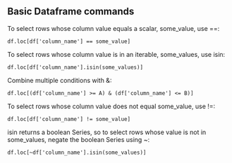 
## Basic Dataframe commands

To select rows whose column value equals a scalar, some_value, use ==:
```
df.loc[df['column_name'] == some_value]
```
To select rows whose column value is in an iterable, some_values, use isin:

```
df.loc[df['column_name'].isin(some_values)]
```
Combine multiple conditions with &:

```
df.loc[(df['column_name'] >= A) & (df['column_name'] <= B)]
```
To select rows whose column value does not equal some_value, use !=:

```
df.loc[df['column_name'] != some_value]
```

isin returns a boolean Series, so to select rows whose value is not in some_values, negate the boolean Series using ~:

```
df.loc[~df['column_name'].isin(some_values)]
```
